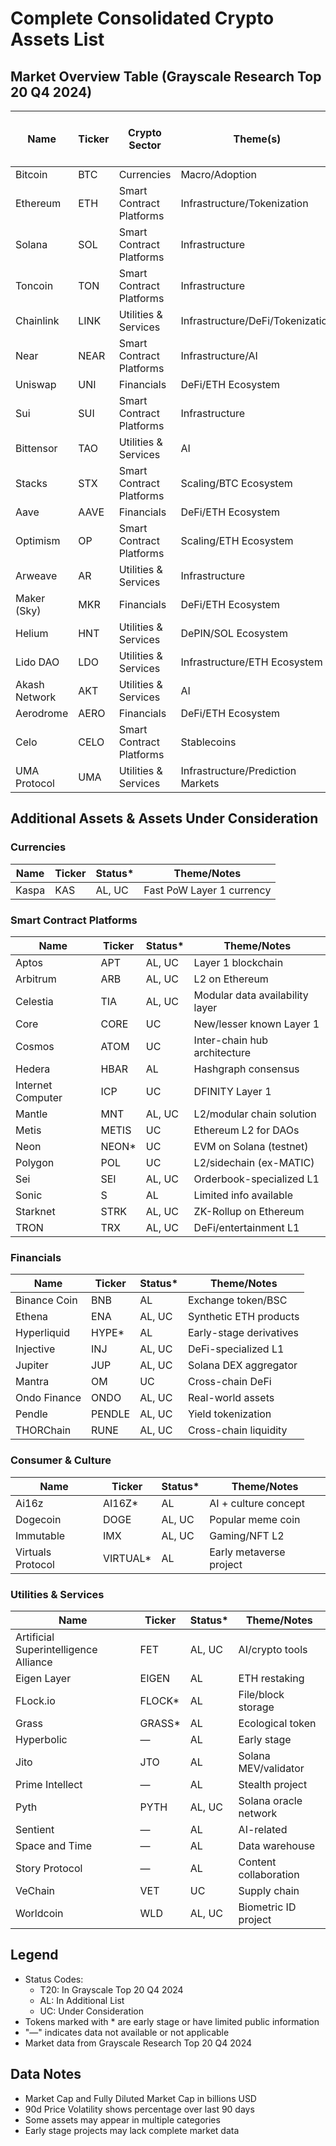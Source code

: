 # Complete Consolidated Crypto Assets List

## Market Overview Table (Grayscale Research Top 20 Q4 2024)

| Name | Ticker | Crypto Sector | Theme(s) | Market Cap ($Bn) | Fully Diluted Cap ($Bn) | 90d Volatility (%) |
|------|---------|--------------|-----------|------------------|------------------------|-------------------|
| Bitcoin | BTC | Currencies | Macro/Adoption | 1,272.3 | 1,352.2 | 54.5 |
| Ethereum | ETH | Smart Contract Platforms | Infrastructure/Tokenization | 310.5 | 310.5 | 67.4 |
| Solana | SOL | Smart Contract Platforms | Infrastructure | 69.4 | 86.6 | 83.1 |
| Toncoin | TON | Smart Contract Platforms | Infrastructure | 14.5 | 29.3 | 83.6 |
| Chainlink | LINK | Utilities & Services | Infrastructure/DeFi/Tokenization | 7.7 | 12.3 | 80.0 |
| Near | NEAR | Smart Contract Platforms | Infrastructure/AI | 5.7 | 6.1 | 100.3 |
| Uniswap | UNI | Financials | DeFi/ETH Ecosystem | 5.4 | 7.1 | 82.9 |
| Sui | SUI | Smart Contract Platforms | Infrastructure | 4.5 | 17.0 | 137.9 |
| Bittensor | TAO | Utilities & Services | AI | 4.1 | 11.5 | 124.0 |
| Stacks | STX | Smart Contract Platforms | Scaling/BTC Ecosystem | 2.8 | 3.4 | 97.4 |
| Aave | AAVE | Financials | DeFi/ETH Ecosystem | 2.5 | 2.7 | 96.2 |
| Optimism | OP | Smart Contract Platforms | Scaling/ETH Ecosystem | 2.0 | 7.2 | 98.6 |
| Arweave | AR | Utilities & Services | Infrastructure | 1.5 | 1.5 | 103.3 |
| Maker (Sky) | MKR | Financials | DeFi/ETH Ecosystem | 1.4 | 1.5 | 83.8 |
| Helium | HNT | Utilities & Services | DePIN/SOL Ecosystem | 1.3 | 1.7 | 127.7 |
| Lido DAO | LDO | Utilities & Services | Infrastructure/ETH Ecosystem | 1.1 | 1.3 | 102.7 |
| Akash Network | AKT | Utilities & Services | AI | 0.7 | 0.7 | 104.2 |
| Aerodrome | AERO | Financials | DeFi/ETH Ecosystem | 0.6 | 1.3 | 144.5 |
| Celo | CELO | Smart Contract Platforms | Stablecoins | 0.4 | 0.7 | 91.4 |
| UMA Protocol | UMA | Utilities & Services | Infrastructure/Prediction Markets | 0.2 | 0.3 | 108.4 |

## Additional Assets & Assets Under Consideration

### Currencies
| Name | Ticker | Status* | Theme/Notes |
|------|---------|---------|-------------|
| Kaspa | KAS | AL, UC | Fast PoW Layer 1 currency |

### Smart Contract Platforms
| Name | Ticker | Status* | Theme/Notes |
|------|---------|---------|-------------|
| Aptos | APT | AL, UC | Layer 1 blockchain |
| Arbitrum | ARB | AL, UC | L2 on Ethereum |
| Celestia | TIA | AL, UC | Modular data availability layer |
| Core | CORE | UC | New/lesser known Layer 1 |
| Cosmos | ATOM | UC | Inter-chain hub architecture |
| Hedera | HBAR | AL | Hashgraph consensus |
| Internet Computer | ICP | UC | DFINITY Layer 1 |
| Mantle | MNT | AL, UC | L2/modular chain solution |
| Metis | METIS | UC | Ethereum L2 for DAOs |
| Neon | NEON* | UC | EVM on Solana (testnet) |
| Polygon | POL | UC | L2/sidechain (ex-MATIC) |
| Sei | SEI | AL, UC | Orderbook-specialized L1 |
| Sonic | S | AL | Limited info available |
| Starknet | STRK | AL, UC | ZK-Rollup on Ethereum |
| TRON | TRX | AL, UC | DeFi/entertainment L1 |

### Financials
| Name | Ticker | Status* | Theme/Notes |
|------|---------|---------|-------------|
| Binance Coin | BNB | AL | Exchange token/BSC |
| Ethena | ENA | AL, UC | Synthetic ETH products |
| Hyperliquid | HYPE* | AL | Early-stage derivatives |
| Injective | INJ | AL, UC | DeFi-specialized L1 |
| Jupiter | JUP | AL, UC | Solana DEX aggregator |
| Mantra | OM | UC | Cross-chain DeFi |
| Ondo Finance | ONDO | AL, UC | Real-world assets |
| Pendle | PENDLE | AL, UC | Yield tokenization |
| THORChain | RUNE | AL, UC | Cross-chain liquidity |

### Consumer & Culture
| Name | Ticker | Status* | Theme/Notes |
|------|---------|---------|-------------|
| Ai16z | AI16Z* | AL | AI + culture concept |
| Dogecoin | DOGE | AL, UC | Popular meme coin |
| Immutable | IMX | AL, UC | Gaming/NFT L2 |
| Virtuals Protocol | VIRTUAL* | AL | Early metaverse project |

### Utilities & Services
| Name | Ticker | Status* | Theme/Notes |
|------|---------|---------|-------------|
| Artificial Superintelligence Alliance | FET | AL, UC | AI/crypto tools |
| Eigen Layer | EIGEN | AL | ETH restaking |
| FLock.io | FLOCK* | AL | File/block storage |
| Grass | GRASS* | AL | Ecological token |
| Hyperbolic | — | AL | Early stage |
| Jito | JTO | AL | Solana MEV/validator |
| Prime Intellect | — | AL | Stealth project |
| Pyth | PYTH | AL, UC | Solana oracle network |
| Sentient | — | AL | AI-related |
| Space and Time | — | AL | Data warehouse |
| Story Protocol | — | AL | Content collaboration |
| VeChain | VET | UC | Supply chain |
| Worldcoin | WLD | AL, UC | Biometric ID project |

## Legend
* Status Codes:
  - T20: In Grayscale Top 20 Q4 2024
  - AL: In Additional List
  - UC: Under Consideration
* Tokens marked with * are early stage or have limited public information
* "—" indicates data not available or not applicable
* Market data from Grayscale Research Top 20 Q4 2024

## Data Notes
* Market Cap and Fully Diluted Market Cap in billions USD
* 90d Price Volatility shows percentage over last 90 days
* Some assets may appear in multiple categories
* Early stage projects may lack complete market data
